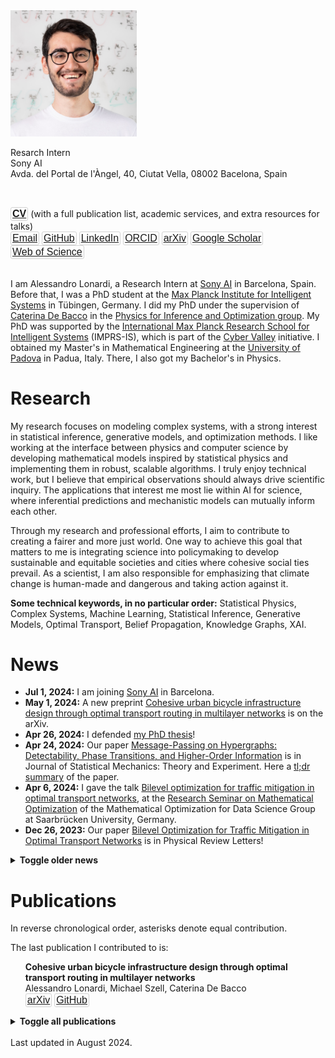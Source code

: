 <style>
.nice-button {
    background-color: transparent;
    color: #2865de;
    border: 1px solid lightgray;
    padding: 1px 2px;
    border-radius: 3px;
    cursor: pointer;
    font-size: 16px;
  }
  .no-bullet {
  list-style-type: none;
  }

  .responsive-image {
    width: 40%;
    max-width: 100%;
    height: auto;
    transition: width 0.5s ease; /* Smooth transition */
  }

  /* Media query for smaller screens */
  @media (max-width: 768px) {
    .responsive-image {
      width: 100%;
    }
  }
</style>

<img src="./files/alessandro.jpg" alt="profile" class="responsive-image" />

<p>
Resarch Intern<br/>
Sony AI<br/>
Avda. del Portal de l'Àngel, 40, Ciutat Vella, 08002 Bacelona, Spain
</p>
<br/>

<button type="button" class="nice-button"><a href="../files/CV_Alessandro_Lonardi.pdf" download><b>CV</b></a></button> (with a full publication list, academic services, and extra resources for talks)<br/>
<button type="button" class="nice-button">[Email](mailto:alessandro.lonardi.vr@gmail.com)</button>
<button type="button" class="nice-button">[GitHub](https://github.com/aleable)</button>
<button type="button" class="nice-button">[LinkedIn](https://www.linkedin.com/in/alonardi/)</button>
<button type="button" class="nice-button">[ORCID](https://orcid.org/0000-0003-4866-8088)</button>
<button type="button" class="nice-button">[arXiv](https://arxiv.org/search/?query=Alessandro+Lonardi&searchtype=author&abstracts=show&order=-announced_date_first&size=50)</button>
<button type="button" class="nice-button">[Google Scholar](https://scholar.google.com/citations?user=KPLxOj0AAAAJ&hl=en&oi=ao)</button>
<button type="button" class="nice-button">[Web of Science](https://www.webofscience.com/wos/author/record/GYA-1831-2022)</button>

<br/>
I am Alessandro Lonardi, a Research Intern at <a href="https://ai.sony/">Sony AI</a> in Barcelona, Spain. Before that, I was a PhD student at the <a href="https://is.mpg.de/">Max Planck Institute for Intelligent Systems</a> in Tübingen, Germany. I did my PhD under the supervision of <a href="https://cdebacco.com/">Caterina De Bacco</a> in the <a href="https://is.mpg.de/employees?_=1598796063852&action=index&controller=employees&departments=pio&query=&utf8=\%E2\%9C\%93">Physics for Inference and Optimization group</a>. My PhD was supported by the <a href="https://imprs.is.mpg.de">International Max Planck Research School for Intelligent Systems</a> (IMPRS-IS), which is part of the <a href="https://cyber-valley.de/en">Cyber Valley</a> initiative. I obtained my Master's in Mathematical Engineering at the <a href="https://www.unipd.it/en/">University of Padova</a> in Padua, Italy. There, I also got my Bachelor's in Physics.

<h1>Research</h1>

My research focuses on modeling complex systems, with a strong interest in statistical inference, generative models, and optimization methods. I like working at the interface between physics and computer science by developing mathematical models inspired by statistical physics and implementing them in robust, scalable algorithms.
I truly enjoy technical work, but I believe that empirical observations should always drive scientific inquiry. The applications that interest me most lie within AI for science, where inferential predictions and mechanistic models can mutually inform each other.

Through my research and professional efforts, I aim to contribute to creating a fairer and more just world. One way to achieve this goal that matters to me is integrating science into policymaking to develop sustainable and equitable societies and cities where cohesive social ties prevail. As a scientist, I am also responsible for emphasizing that climate change is human-made and dangerous and taking action against it.

<b>Some technical keywords, in no particular order:</b> Statistical Physics, Complex Systems, Machine Learning, Statistical Inference, Generative Models, Optimal Transport, Belief Propagation, Knowledge Graphs, XAI.

<h1>News</h1>

* <b>Jul 1, 2024:</b> I am joining [Sony AI](https://ai.sony/) in Barcelona.
* <b>May 1, 2024:</b> A new preprint <a href="https://arxiv.org/abs/2405.02052">Cohesive urban bicycle infrastructure design through optimal transport routing in multilayer networks</a> is on the arXiv.
* <b>Apr 26, 2024:</b> I defended <a href="https://publikationen.uni-tuebingen.de/xmlui/handle/10900/153202?locale-attribute=en">my PhD thesis</a>!
* <b>Apr 24, 2024:</b> Our paper  <a href="https://iopscience.iop.org/article/10.1088/1742-5468/ad343b">Message-Passing on Hypergraphs: Detectability, Phase Transitions, and Higher-Order Information</a> is in Journal of Statistical Mechanics: Theory and Experiment. Here a <a href="https://www.linkedin.com/feed/update/urn:li:activity:7188845420196884480/">tl;dr summary</a> of the paper.
* <b>Apr 6, 2024:</b> I gave the talk <a href="https://aleable.github.io/files/lonardi2024mop.pdf">Bilevel optimization for traffic mitigation in optimal transport networks</a>, at the <a href="https://www.mop.uni-saarland.de/teaching/MOPResearchSeminar/index.shtml">Research Seminar on Mathematical Optimization</a> of the Mathematical Optimization for Data Science Group at Saarbrücken University, Germany.
* <b>Dec 26, 2023:</b> Our paper <a href="https://journals.aps.org/prl/abstract/10.1103/PhysRevLett.131.267401">Bilevel Optimization for Traffic Mitigation in Optimal Transport Networks</a> is in Physical Review Letters!
<details>
  <summary><b>Toggle older news</b></summary>
<ul>

<br/><li><b>Dec 1, 2023:</b> A new preprint is online: <a href="https://arxiv.org/abs/2312.00708">Message-Passing on Hypergraphs: Detectability, Phase Transitions, and Higher-Order Information</a>. As a symbolic compensation for the emissions generated by our numerical experiments, <a href="https://nickruggeri.github.io/">Nick</a> and I planted a <a href="https://www.treedom.net/en/user/nicolo-ruggeri-7568/trees/ZMG-8DNK">Hyper Mango</a> 🥭.</li>
<li><b>Oct 9, 2023:</b> I do not use Twitter anymore. My social media profile is now <a href="https://www.linkedin.com/in/alonardi/">@alonardi</a> on LinkedIn.</li>
<li><b>Jun 28, 2023:</b> A new preprint is online: <a href="https://arxiv.org/abs/2306.16246">Bilevel Optimization for Traffic Mitigation in Optimal Transport Networks</a>.</li>
<li><b>Jul, 2023:</b> Two talks at <a href="https://netsci2023.wixsite.com/netsci2023">Netsci 2023</a>: Infrastructure adaptation and emergence of loops in network routing with time-dependent loads and Bilevel optimization for flow control in optimal transport networks.</li>
<li><b>Mar 9, 2023:</b> I gave a talk for the <a href="https://sites.google.com/view/netplace/home-page">NetPLACE Seminars</a> series.</li>
<li><b>Feb 3, 2023:</b> Our work <a href="https://journals.aps.org/pre/abstract/10.1103/PhysRevE.107.024302">Infrastructure adaptation and emergence of loops in network routing with time-dependent loads</a> is in Physical Review E!</li>
<li><b>Jan 20, 2023:</b> Our work <a href="https://www.frontiersin.org/articles/10.3389/fphy.2023.1089114/abstract">Immiscible Color Flows in Optimal Transport Networks for Image Classification</a> is in Frontiers in Physics! As a symbolic compensation for the emissions generated by our numerical experiments, <a href="https://diegoabt.github.io/">Diego</a> and I planted a <a href="https://www.treedom.net/en/page/register?id=49Z-KEWX">cocoa tree</a> 🌿.</li>
<li><b>May 6, 2022:</b> Our work <a href="https://www.nature.com/articles/s41598-022-11348-9">Multicommodity routing optimization for engineering networks</a> is in Scientific Reports!</li>
<li><b>May 4, 2022:</b> A new preprint is online: Immiscible Color Flows in Optimal Transport Networks for Image Classification.</li>
<li><b>Dec 21, 2021:</b> A new preprint is online: Infrastructure adaptation and emergence of loops in network routing with time-dependent loads.</li>
<li><b>Oct 13, 2021 - Feb 11, 2022:</b> I am a teaching assistant for the course of <a href="https://github.com/APMLA-2021/APMLA-WS_21-22_material">Advanced Probabilistic Machine Learning and Applications (2022)</a>, at <a href="https://uni-tuebingen.de/universitaet/">University of Tübingen</a>.</li>
<li><b>Oct 4, 2021:</b> Our work <a href="https://journals.aps.org/prresearch/abstract/10.1103/PhysRevResearch.3.043010">Designing optimal networks for multicommodity transport problem</a> is in Physical Review Research!</li>
<li><b>Jul 14, 2021:</b> Our work <a href="https://www.mdpi.com/1999-4893/14/7/189">Optimal Transport in Multilayer Networks for Traffic Flow Optimization</a> has just been published.</li>
<li><b>Apr 19, 2021 - July 31, 2021:</b> I was a teaching assistant for the course Advanced Probabilistic Machine Learning and Applications (2021), at <a href="https://uni-tuebingen.de/universitaet/">University of Tübingen</a>.</li>
<li><b>Feb 12, 2021:</b> I joined the <a href="https://imprs.is.mpg.de">International Max Planck Research School for Intelligent Systems</a>!</li>
</ul>
</details>

<h1>Publications</h1>

In reverse chronological order, asterisks denote equal contribution.

The last publication I contributed to is:

<ul class="no-bullet">
  <li><strong>Cohesive urban bicycle infrastructure design through optimal transport routing in multilayer networks</strong><br/>
  Alessandro Lonardi, Michael Szell, Caterina De Bacco<br/>
  <button type="button" class="nice-button"><a href="https://arxiv.org/abs/2405.02052">arXiv</a></button> <button type="button" class="nice-button"><a href="https://github.com/cdebacco/MultiOT">GitHub</a></button></li>
</ul>

<details>
<summary><b>Toggle all publications</b></summary>

<br/><ul class="no-bullet">
  <li><strong>Designing Networks with Adaptation Rules and Optimal Transport</strong> (PhD thesis)<br/>Alessandro Lonardi<br/>
  <button type="button" class="nice-button"><a href="https://publikationen.uni-tuebingen.de/xmlui/handle/10900/153202?locale-attribute=en">University of Tübingen (2024)</a></button></li>
</ul>

<ul class="no-bullet">
  <li><strong>Message-Passing on Hypergraphs: Detectability, Phase Transitions, and Higher-Order Information</strong><br/>
  Nicolò Ruggeri*, Alessandro Lonardi*, Caterina De Bacco<br/>
  <button type="button" class="nice-button"><a href="https://iopscience.iop.org/article/10.1088/1742-5468/ad343b">Journal of Statistical Mechanics: Theory and Experiment (4), 043403 (2024)</a></button> <button type="button" class="nice-button"><a href="https://arxiv.org/abs/2312.00708">arXiv</a></button> <button type="button" class="nice-button"><a href="https://github.com/nickruggeri/hypergraph-message-passing">GitHub</a></button> <button type="button" class="nice-button"><a href="https://www.treedom.net/en/user/nicolo-ruggeri-7568/trees/ZMG-8DNK">CO₂ compensation</a></button></li>
</ul>

<ul class="no-bullet">
  <li><strong>Bilevel Optimization for Traffic Mitigation in Optimal Transport Networks</strong><br/>
  Alessandro Lonardi, Caterina De Bacco<br/>
  <button type="button" class="nice-button"><a href="https://journals.aps.org/prl/abstract/10.1103/PhysRevLett.131.267401">Physical Review Letters 131, 267401 (2023)</a></button> <button type="button" class="nice-button"><a href="https://arxiv.org/abs/2306.16246">arXiv</a></button> <button type="button" class="nice-button"><a href="https://github.com/aleable/BROT">GitHub</a></button></li>
</ul>

<ul class="no-bullet">
  <li><strong>Immiscible Color Flows in Optimal Transport Networks for Image Classification</strong><br/>
  Alessandro Lonardi*, Diego Baptista*, Caterina De Bacco<br/>
  <button type="button" class="nice-button"><a href="https://www.frontiersin.org/articles/10.3389/fphy.2023.1089114/abstract">Frontiers in Physics 11:1089114 (2023)</a></button> <button type="button" class="nice-button"><a href="https://arxiv.org/abs/2205.02938">arXiv</a></button> <button type="button" class="nice-button"><a href="https://github.com/aleable/MODI">GitHub</a></button> <button type="button" class="nice-button"><a href="https://github.com/aleable/MODI/blob/main/misc/POSTER_MODI.pdf">Poster</a></button> <button type="button" class="nice-button"><a href="https://www.treedom.net/en/page/register?id=49Z-KEWX">CO₂ compensation</a></button></li>
</ul>

<ul class="no-bullet">
  <li><strong>Infrastructure adaptation and emergence of loops in network routing with time-dependent loads</strong><br/>
  Alessandro Lonardi, Enrico Facca, Mario Putti, Caterina De Bacco<br/>
  <button type="button" class="nice-button"><a href="https://journals.aps.org/pre/abstract/10.1103/PhysRevE.107.024302">Physical Review E 107, 024302 (2023)</a></button> <button type="button" class="nice-button"><a href="https://arxiv.org/abs/2112.10620">arXiv</a></button> <button type="button" class="nice-button"><a href="https://github.com/aleable/N-STARK">GitHub</a></button></li>
</ul>

<ul class="no-bullet">
  <li><strong>Multicommodity routing optimization for engineering networks</strong><br/>
  Alessandro Lonardi, Mario Putti, Caterina De Bacco<br/>
  <button type="button" class="nice-button"><a href="https://www.nature.com/articles/s41598-022-11348-9">Scientific Reports 12, 7474 (2022)</a></button> <button type="button" class="nice-button"><a href="https://arxiv.org/abs/2110.06171">arXiv</a></button> <button type="button" class="nice-button"><a href="https://github.com/aleable/McOpt">GitHub</a></button></li>
</ul>

<ul class="no-bullet">
  <li><strong>Optimal Transport in Multilayer Networks for Traffic Flow Optimization</strong><br/>
  Abdullahi Adinoyi Ibrahim, Alessandro Lonardi, Caterina De Bacco<br/>
  <button type="button" class="nice-button"><a href="https://www.mdpi.com/1999-4893/14/7/189">Algorithms, 14(7), 189 (2021)</a></button> <button type="button" class="nice-button"><a href="https://arxiv.org/abs/2106.07202">arXiv</a></button> <button type="button" class="nice-button"><a href="https://github.com/cdebacco/MultiOT">GitHub</a></button></li>
</ul>

<ul class="no-bullet">
  <li><strong>Designing optimal networks for multicommodity transport problem</strong><br/>
  Alessandro Lonardi, Enrico Facca, Mario Putti, Caterina De Bacco<br/>
  <button type="button" class="nice-button"><a href="https://link.aps.org/doi/10.1103/PhysRevResearch.3.043010">Physical Review Research 3, 043010 (2021)</a></button> <button type="button" class="nice-button"><a href="https://arxiv.org/abs/2010.14377">arXiv</a></button> <button type="button" class="nice-button"><a href="https://github.com/aleable/McOpt">GitHub</a></button></li>
</ul>

</details>

<br/>
Last updated in August 2024.

